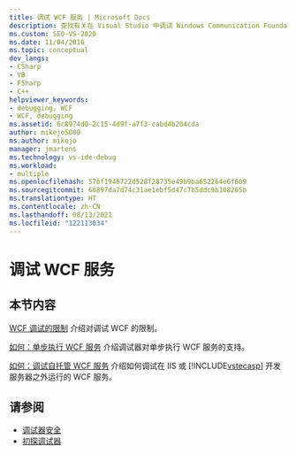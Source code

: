 ```yaml
---
title: 调试 WCF 服务 | Microsoft Docs
description: 查找有关在 Visual Studio 中调试 Windows Communication Foundation (WCF) 服务的文章的链接。
ms.custom: SEO-VS-2020
ms.date: 11/04/2016
ms.topic: conceptual
dev_langs:
- CSharp
- VB
- FSharp
- C++
helpviewer_keywords:
- debugging, WCF
- WCF, debugging
ms.assetid: 6c8974d0-2c15-4d9f-a7f3-cabd4b204cda
author: mikejo5000
ms.author: mikejo
manager: jmartens
ms.technology: vs-ide-debug
ms.workload:
- multiple
ms.openlocfilehash: 57bf1946722d528f28735e49b9ba652264e6f609
ms.sourcegitcommit: 68897da7d74c31ae1ebf5d47c7b5ddc9b108265b
ms.translationtype: HT
ms.contentlocale: zh-CN
ms.lasthandoff: 08/13/2021
ms.locfileid: "122113034"
---
```

# <a name="debugging-wcf-services"></a>调试 WCF 服务
## <a name="in-this-section"></a>本节内容
 [WCF 调试的限制](../debugger/limitations-on-wcf-debugging.md) 介绍对调试 WCF 的限制。

 [如何：单步执行 WCF 服务](../debugger/how-to-step-into-wcf-services.md) 介绍调试器对单步执行 WCF 服务的支持。

 [如何：调试自托管 WCF 服务](../debugger/how-to-debug-a-self-hosted-wcf-service.md) 介绍如何调试在 IIS 或 [!INCLUDE[vstecasp](../code-quality/includes/vstecasp_md.md)] 开发服务器之外运行的 WCF 服务。

## <a name="see-also"></a>请参阅
- [调试器安全](../debugger/debugger-security.md)
- [初探调试器](../debugger/debugger-feature-tour.md)